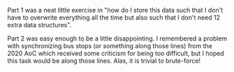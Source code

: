 Part 1 was a neat little exercise in "how do I store this data such that I don't have to overwrite everything all the time but also such that I don't need 12 extra data structures".

Part 2 was easy enough to be a little disappointing. I remembered a problem with synchronizing bus stops (or something along those lines) from the 2020 AoC which received some criticism for being too difficult, but I hoped this task would be along those lines. Alas, it is trivial to brute-force!
